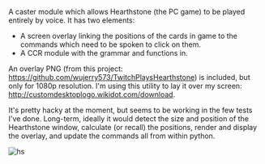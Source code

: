 A caster module which allows Hearthstone (the PC game) to be played entirely by voice. It has two elements:
* A screen overlay linking the positions of the cards in game to the commands which need to be spoken to click on them.
* A CCR module with the grammar and functions in.

An overlay PNG (from this project: https://github.com/wujerry573/TwitchPlaysHearthstone) is included, but only for 1080p resolution. I'm using this utility to lay it over my screen: http://customdesktoplogo.wikidot.com/download.

It's pretty hacky at the moment, but seems to be working in the few tests I've done. Long-term, ideally it would detect the size and position of the Hearthstone window, calculate (or recall) the positions, render and display the overlay, and update the commands all from within python.

![hs](https://user-images.githubusercontent.com/42875462/45365694-ff8e2500-b5d4-11e8-8fa9-ac04b3075231.jpg)
